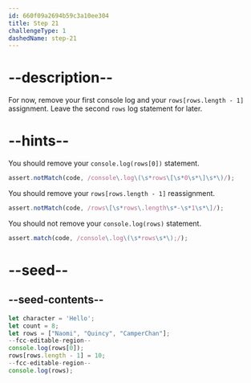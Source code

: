 ```yaml
---
id: 660f09a2694b59c3a10ee304
title: Step 21
challengeType: 1
dashedName: step-21
---
```


# --description--

For now, remove your first console log and your `rows[rows.length - 1]` assignment. Leave the second `rows` log statement for later.

# --hints--

You should remove your `console.log(rows[0])` statement.

```js
assert.notMatch(code, /console\.log\(\s*rows\[\s*0\s*\]\s*\)/);
```

You should remove your `rows[rows.length - 1]` reassignment.

```js
assert.notMatch(code, /rows\[\s*rows\.length\s*-\s*1\s*\]/);
```

You should not remove your `console.log(rows)` statement.

```js
assert.match(code, /console\.log\(\s*rows\s*\);/);
```

# --seed--

## --seed-contents--

```js
let character = 'Hello';
let count = 8;
let rows = ["Naomi", "Quincy", "CamperChan"];
--fcc-editable-region--
console.log(rows[0]);
rows[rows.length - 1] = 10;
--fcc-editable-region--
console.log(rows);
```

